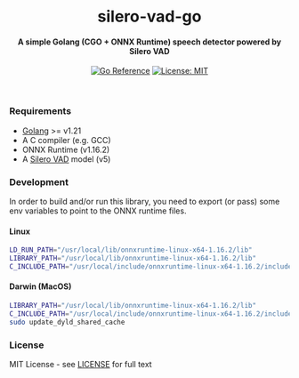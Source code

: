<h1 align="center">
  <br>
  silero-vad-go
  <br>
</h1>
<h4 align="center">A simple Golang (CGO + ONNX Runtime) speech detector powered by Silero VAD</h4>
<p align="center">
  <a href="https://pkg.go.dev/github.com/streamer45/silero-vad-go"><img src="https://pkg.go.dev/badge/github.com/streamer45/silero-vad-go.svg" alt="Go Reference"></a>
  <a href="LICENSE"><img src="https://img.shields.io/badge/License-MIT-yellow.svg" alt="License: MIT"></a>
</p>
<br>

### Requirements

- [Golang](https://go.dev/doc/install) >= v1.21
- A C compiler (e.g. GCC)
- ONNX Runtime (v1.16.2)
- A [Silero VAD](https://github.com/snakers4/silero-vad) model (v5)

### Development

In order to build and/or run this library, you need to export (or pass) some env variables to point to the ONNX runtime files.

#### Linux

```sh
LD_RUN_PATH="/usr/local/lib/onnxruntime-linux-x64-1.16.2/lib"
LIBRARY_PATH="/usr/local/lib/onnxruntime-linux-x64-1.16.2/lib"
C_INCLUDE_PATH="/usr/local/include/onnxruntime-linux-x64-1.16.2/include"
```

#### Darwin (MacOS)

```sh
LIBRARY_PATH="/usr/local/lib/onnxruntime-linux-x64-1.16.2/lib"
C_INCLUDE_PATH="/usr/local/include/onnxruntime-linux-x64-1.16.2/include"
sudo update_dyld_shared_cache
```

### License

MIT License - see [LICENSE](LICENSE) for full text

